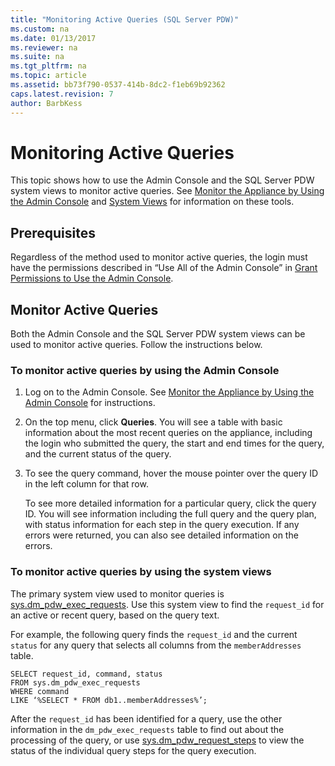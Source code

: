 ```yaml
---
title: "Monitoring Active Queries (SQL Server PDW)"
ms.custom: na
ms.date: 01/13/2017
ms.reviewer: na
ms.suite: na
ms.tgt_pltfrm: na
ms.topic: article
ms.assetid: bb73f790-0537-414b-8dc2-f1eb69b92362
caps.latest.revision: 7
author: BarbKess
---
```

# Monitoring Active Queries
This topic shows how to use the Admin Console and the SQL Server PDW system views to monitor active queries. See [Monitor the Appliance by Using the Admin Console](monitor-the-appliance-by-using-the-admin-console.md) and [System Views](tsql-system-views.md) for information on these tools.  
  
## Prerequisites  
Regardless of the method used to monitor active queries, the login must have the permissions described in “Use All of the Admin Console” in [Grant Permissions to Use the Admin Console](grant-permissions.md#grant-permissions-to-use-the-admin-console).  
  
## <a name="PermsAdminConsole"></a>Monitor Active Queries  
Both the Admin Console and the SQL Server PDW system views can be used to monitor active queries. Follow the instructions below.  
  
### To monitor active queries by using the Admin Console  
  
1.  Log on to the Admin Console. See [Monitor the Appliance by Using the Admin Console](monitor-the-appliance-by-using-the-admin-console.md) for instructions.  
  
2.  On the top menu, click **Queries**. You will see a table with basic information about the most recent queries on the appliance, including the login who submitted the query, the start and end times for the query, and the current status of the query.  
  
3.  To see the query command, hover the mouse pointer over the query ID in the left column for that row.  
  
    To see more detailed information for a particular query, click the query ID. You will see information including the full query and the query plan, with status information for each step in the query execution. If any errors were returned, you can also see detailed information on the errors. <!-- MISSING LINKS See [Understanding Query Plans &#40;SQL Server PDW&#41;](../sqlpdw/understanding-query-plans-sql-server-pdw.md) for information on how to interpret the query plan information available in the Admin Console.  -->
  
### To monitor active queries by using the system views  
The primary system view used to monitor queries is [sys.dm_pdw_exec_requests](/sql-docs/docs/relational-databases/system-dynamic-management-views/sys-dm-pdw-exec-requests-transact-sql). Use this system view to find the `request_id` for an active or recent query, based on the query text.  
  
For example, the following query finds the `request_id` and the current `status` for any query that selects all columns from the `memberAddresses` table.  
  
```  
SELECT request_id, command, status   
FROM sys.dm_pdw_exec_requests   
WHERE command   
LIKE ‘%SELECT * FROM db1..memberAddresses%’;  
```  
  
After the `request_id` has been identified for a query, use the other information in the `dm_pdw_exec_requests` table to find out about the processing of the query, or use [sys.dm_pdw_request_steps](/sql-docs/docs/relational-databases/system-dynamic-management-views/sys-dm-pdw-request-steps-transact-sql) to view the status of the individual query steps for the query execution.  
  
<!-- MISSING LINKS 
## See Also  
[Common Metadata Query Examples &#40;SQL Server PDW&#41;](../sqlpdw/common-metadata-query-examples-sql-server-pdw.md)  
-->
  
